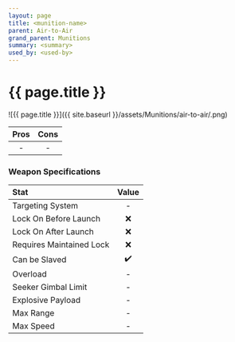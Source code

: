 ```yaml
---
layout: page
title: <munition-name>
parent: Air-to-Air
grand_parent: Munitions
summary: <summary>
used_by: <used-by>
---
```


# {{ page.title }}

<description>

![{{ page.title }}]({{ site.baseurl }}/assets/Munitions/air-to-air/<path>.png)

| Pros | Cons |
| :---: | :---: |
| - | - |

### Weapon Specifications

| Stat | Value |
|:-----|:-----:|
| Targeting System | - |
| Lock On Before Launch | ❌ |
| Lock On After Launch  | ❌ |
| Requires Maintained Lock  | ❌ |
| Can be Slaved  | ✔️ |
| Overload | - |
| Seeker Gimbal Limit | - |
| Explosive Payload | - |
| Max Range | - |
| Max Speed | - |
